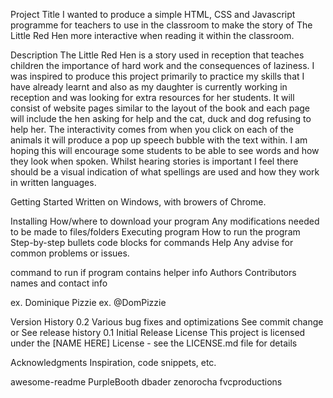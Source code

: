 Project Title
I wanted to produce a simple HTML, CSS and Javascript programme for teachers to use in the classroom to make the story of The Little Red Hen more interactive when reading it within the classroom. 

Description
The Little Red Hen is a story used in reception that teaches children the importance of hard work and the consequences of laziness. I was inspired to produce this project primarily to practice my skills that I have already learnt and also as my daughter is currently working in reception and was looking for extra resources for her students. 
It will consist of website pages similar to the layout of the book and each page will include the hen asking for help and the cat, duck and dog refusing to help her. The interactivity comes from when you click on each of the animals it will produce a pop up speech bubble with the text within. I am hoping this will encourage some students to be able to see words and how they look when spoken. Whilst hearing stories is important I feel there should be a visual indication of what spellings are used and how they work in written languages. 

Getting Started
Written on Windows, with browers of Chrome. 

Installing
How/where to download your program
Any modifications needed to be made to files/folders
Executing program
How to run the program
Step-by-step bullets
code blocks for commands
Help
Any advise for common problems or issues.

command to run if program contains helper info
Authors
Contributors names and contact info

ex. Dominique Pizzie
ex. @DomPizzie

Version History
0.2
Various bug fixes and optimizations
See commit change or See release history
0.1
Initial Release
License
This project is licensed under the [NAME HERE] License - see the LICENSE.md file for details

Acknowledgments
Inspiration, code snippets, etc.

awesome-readme
PurpleBooth
dbader
zenorocha
fvcproductions